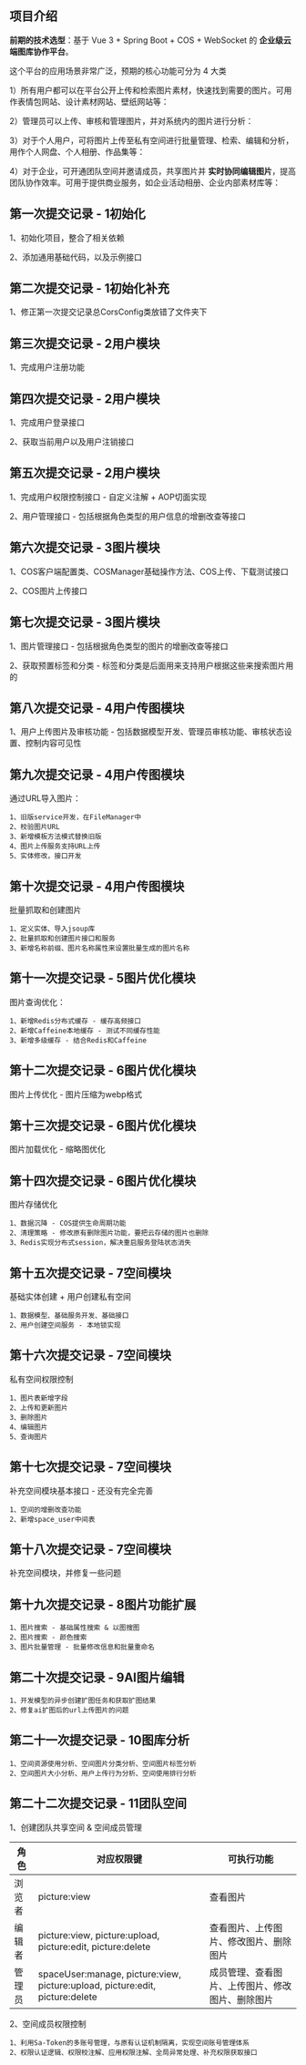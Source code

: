 ## 项目介绍

**前期的技术选型**：基于 Vue 3 + Spring Boot + COS + WebSocket 的 **企业级云端图库协作平台**。

这个平台的应用场景非常广泛，预期的核心功能可分为 4 大类

1）所有用户都可以在平台公开上传和检索图片素材，快速找到需要的图片。可用作表情包网站、设计素材网站、壁纸网站等：

2）管理员可以上传、审核和管理图片，并对系统内的图片进行分析：

3）对于个人用户，可将图片上传至私有空间进行批量管理、检索、编辑和分析，用作个人网盘、个人相册、作品集等：

4）对于企业，可开通团队空间并邀请成员，共享图片并 **实时协同编辑图片**，提高团队协作效率。可用于提供商业服务，如企业活动相册、企业内部素材库等：

## 第一次提交记录 - 1初始化

1、初始化项目，整合了相关依赖

2、添加通用基础代码，以及示例接口

## 第二次提交记录 - 1初始化补充

1、修正第一次提交记录总CorsConfig类放错了文件夹下

## 第三次提交记录 - 2用户模块

1、完成用户注册功能

## 第四次提交记录 - 2用户模块

1、完成用户登录接口

2、获取当前用户以及用户注销接口

## 第五次提交记录 - 2用户模块

1、完成用户权限控制接口 - 自定义注解 + AOP切面实现

2、用户管理接口 - 包括根据角色类型的用户信息的增删改查等接口

## 第六次提交记录 - 3图片模块

1、COS客户端配置类、COSManager基础操作方法、COS上传、下载测试接口

2、COS图片上传接口

## 第七次提交记录 - 3图片模块

1、图片管理接口 - 包括根据角色类型的图片的增删改查等接口

2、获取预置标签和分类 - 标签和分类是后面用来支持用户根据这些来搜索图片用的

## 第八次提交记录 - 4用户传图模块

1、用户上传图片及审核功能 - 包括数据模型开发、管理员审核功能、审核状态设置、控制内容可见性

## 第九次提交记录 - 4用户传图模块

通过URL导入图片：

    1、旧版service开发，在FileManager中
    2、校验图片URL
    3、新增模板方法模式替换旧版
    4、图片上传服务支持URL上传
    5、实体修改，接口开发

## 第十次提交记录 - 4用户传图模块

批量抓取和创建图片

    1、定义实体、导入jsoup库
    2、批量抓取和创建图片接口和服务
    3、新增名称前缀、图片名称属性来设置批量生成的图片名称

## 第十一次提交记录 - 5图片优化模块
图片查询优化：

    1、新增Redis分布式缓存 - 缓存高频接口
    2、新增Caffeine本地缓存 - 测试不同缓存性能
    3、新增多级缓存 - 结合Redis和Caffeine

## 第十二次提交记录 - 6图片优化模块

图片上传优化 - 图片压缩为webp格式

## 第十三次提交记录 - 6图片优化模块

图片加载优化 - 缩略图优化

## 第十四次提交记录 - 6图片优化模块

图片存储优化

    1、数据沉降 - COS提供生命周期功能
    2、清理策略 - 修改原有删除图片功能，要把云存储的图片也删除
    3、Redis实现分布式session，解决重启服务登陆状态消失

## 第十五次提交记录 - 7空间模块

基础实体创建 + 用户创建私有空间

    1、数据模型、基础服务开发、基础接口
    2、用户创建空间服务 - 本地锁实现

## 第十六次提交记录 - 7空间模块

私有空间权限控制

    1、图片表新增字段
    2、上传和更新图片
    3、删除图片
    4、编辑图片
    5、查询图片

## 第十七次提交记录 - 7空间模块

补充空间模块基本接口 - 还没有完全完善

    1、空间的增删改查功能
    2、新增space_user中间表

## 第十八次提交记录 - 7空间模块

补充空间模块，并修复一些问题

## 第十九次提交记录 - 8图片功能扩展

    1、图片搜索 - 基础属性搜索 & 以图搜图
    2、图片搜索 - 颜色搜索
    3、图片批量管理 - 批量修改信息和批量重命名

## 第二十次提交记录 - 9AI图片编辑

    1、开发模型的异步创建扩图任务和获取扩图结果
    2、修复ai扩图后的url上传图片的问题

## 第二十一次提交记录 - 10图库分析

    1、空间资源使用分析、空间图片分类分析、空间图片标签分析
    2、空间图片大小分析、用户上传行为分析、空间使用排行分析

## 第二十二次提交记录 - 11团队空间
1、创建团队共享空间 & 空间成员管理

| 角色  | 对应权限键 | 可执行功能 |
|-----|-----|-------|
| 浏览者 | picture:view    | 查看图片    |
| 编辑者  | picture:view, picture:upload, picture:edit, picture:delete  | 查看图片、上传图片、修改图片、删除图片    |
| 管理员  | spaceUser:manage, picture:view, picture:upload, picture:edit, picture:delete  | 成员管理、查看图片、上传图片、修改图片、删除图片    |

2、空间成员权限控制

    1、利用Sa-Token的多账号管理，与原有认证机制隔离，实现空间账号管理体系
    2、权限认证逻辑、权限校注解、应用权限注解、全局异常处理、补充权限获取接口
